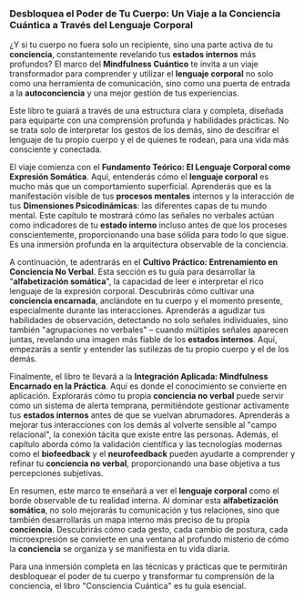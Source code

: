 ### Desbloquea el Poder de Tu Cuerpo: Un Viaje a la Conciencia Cuántica a Través del Lenguaje Corporal
¿Y si tu cuerpo no fuera solo un recipiente, sino una parte activa de tu **conciencia**, constantemente revelando tus **estados internos** más profundos? El marco del **Mindfulness Cuántico** te invita a un viaje transformador para comprender y utilizar el **lenguaje corporal** no solo como una herramienta de comunicación, sino como una puerta de entrada a la **autoconciencia** y una mejor gestión de tus experiencias.

Este libro te guiará a través de una estructura clara y completa, diseñada para equiparte con una comprensión profunda y habilidades prácticas. No se trata solo de interpretar los gestos de los demás, sino de descifrar el lenguaje de tu propio cuerpo y el de quienes te rodean, para una vida más consciente y conectada.

El viaje comienza con el **Fundamento Teórico: El Lenguaje Corporal como Expresión Somática**. Aquí, entenderás cómo el **lenguaje corporal** es mucho más que un comportamiento superficial. Aprenderás que es la manifestación visible de tus **procesos mentales** internos y la interacción de tus **Dimensiones Psicodinámicas**: las diferentes capas de tu mundo mental. Este capítulo te mostrará cómo las señales no verbales actúan como indicadores de tu **estado interno** incluso antes de que los proceses conscientemente, proporcionando una base sólida para todo lo que sigue. Es una inmersión profunda en la arquitectura observable de la conciencia.

A continuación, te adentrarás en el **Cultivo Práctico: Entrenamiento en Conciencia No Verbal**. Esta sección es tu guía para desarrollar la "**alfabetización somática**", la capacidad de leer e interpretar el rico lenguaje de la expresión corporal. Descubrirás cómo cultivar una **conciencia encarnada**, anclándote en tu cuerpo y el momento presente, especialmente durante las interacciones. Aprenderás a agudizar tus habilidades de observación, detectando no solo señales individuales, sino también "agrupaciones no verbales" – cuando múltiples señales aparecen juntas, revelando una imagen más fiable de los **estados internos**. Aquí, empezarás a sentir y entender las sutilezas de tu propio cuerpo y el de los demás.

Finalmente, el libro te llevará a la **Integración Aplicada: Mindfulness Encarnado en la Práctica**. Aquí es donde el conocimiento se convierte en aplicación. Explorarás cómo tu propia **conciencia no verbal** puede servir como un sistema de alerta temprana, permitiéndote gestionar activamente tus **estados internos** antes de que se vuelvan abrumadores. Aprenderás a mejorar tus interacciones con los demás al volverte sensible al "campo relacional", la conexión tácita que existe entre las personas. Además, el capítulo aborda cómo la validación científica y las tecnologías modernas como el **biofeedback** y el **neurofeedback** pueden ayudarte a comprender y refinar tu **conciencia no verbal**, proporcionando una base objetiva a tus percepciones subjetivas.

En resumen, este marco te enseñará a ver el **lenguaje corporal** como el borde observable de tu realidad interna. Al dominar esta **alfabetización somática**, no solo mejorarás tu comunicación y tus relaciones, sino que también desarrollarás un mapa interno más preciso de tu propia **conciencia**. Descubrirás cómo cada gesto, cada cambio de postura, cada microexpresión se convierte en una ventana al profundo misterio de cómo la **conciencia** se organiza y se manifiesta en tu vida diaria.

Para una inmersión completa en las técnicas y prácticas que te permitirán desbloquear el poder de tu cuerpo y transformar tu comprensión de la conciencia, el libro "Consciencia Cuántica" es tu guía esencial.